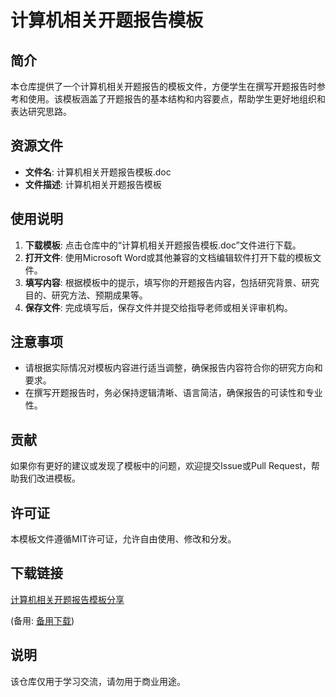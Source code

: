 # 计算机相关开题报告模板

## 简介

本仓库提供了一个计算机相关开题报告的模板文件，方便学生在撰写开题报告时参考和使用。该模板涵盖了开题报告的基本结构和内容要点，帮助学生更好地组织和表达研究思路。

## 资源文件

- **文件名**: 计算机相关开题报告模板.doc
- **文件描述**: 计算机相关开题报告模板

## 使用说明

1. **下载模板**: 点击仓库中的“计算机相关开题报告模板.doc”文件进行下载。
2. **打开文件**: 使用Microsoft Word或其他兼容的文档编辑软件打开下载的模板文件。
3. **填写内容**: 根据模板中的提示，填写你的开题报告内容，包括研究背景、研究目的、研究方法、预期成果等。
4. **保存文件**: 完成填写后，保存文件并提交给指导老师或相关评审机构。

## 注意事项

- 请根据实际情况对模板内容进行适当调整，确保报告内容符合你的研究方向和要求。
- 在撰写开题报告时，务必保持逻辑清晰、语言简洁，确保报告的可读性和专业性。

## 贡献

如果你有更好的建议或发现了模板中的问题，欢迎提交Issue或Pull Request，帮助我们改进模板。

## 许可证

本模板文件遵循MIT许可证，允许自由使用、修改和分发。

## 下载链接
[计算机相关开题报告模板分享](https://pan.quark.cn/s/25e75e4de926) 

(备用: [备用下载](https://pan.baidu.com/s/1S3YPrZsSdImz-Yg4uT7qcA?pwd=1234))

## 说明

该仓库仅用于学习交流，请勿用于商业用途。
